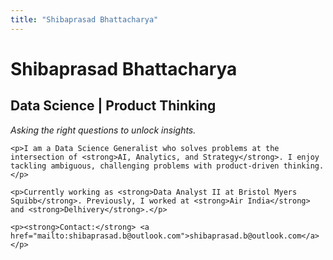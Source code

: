 ```yaml
---
title: "Shibaprasad Bhattacharya"
---
```

<div class="container">
    <h1>Shibaprasad Bhattacharya</h1>
    <h2>Data Science | Product Thinking</h2>
    <p><em>Asking the right questions to unlock insights.</em></p>

    <p>I am a Data Science Generalist who solves problems at the intersection of <strong>AI, Analytics, and Strategy</strong>. I enjoy tackling ambiguous, challenging problems with product-driven thinking.</p>

    <p>Currently working as <strong>Data Analyst II at Bristol Myers Squibb</strong>. Previously, I worked at <strong>Air India</strong> and <strong>Delhivery</strong>.</p>

    <p><strong>Contact:</strong> <a href="mailto:shibaprasad.b@outlook.com">shibaprasad.b@outlook.com</a></p>
</div>
